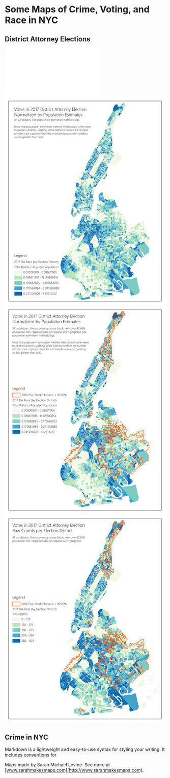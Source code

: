 # Some Maps of Crime, Voting, and Race in NYC

## District Attorney Elections

<embed src="NYCDA17_votes.pdf">

<img src="NYCDA17_votes_by_pop.pdf" alt="hi" class="inline"/>

<img src="NYCDA17_votes_by_pop_race.pdf" alt="hi" class="inline"/>

<img src="NYCDA17_votes_race.pdf" alt="hi" class="inline"/>

## Crime in NYC 
Markdown is a lightweight and easy-to-use syntax for styling your writing. It includes conventions for





Maps made by Sarah Michael Levine. See more at [www.sarahmakesmaps.com](http://www.sarahmakesmaps.com).
